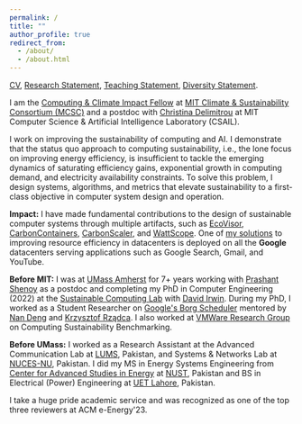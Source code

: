 ```yaml
---
permalink: /
title: ""
author_profile: true
redirect_from: 
  - /about/
  - /about.html
---
```


[CV](https://noman-bashir.github.io/cv/), [Research Statement](https://noman-bashir.github.io/files/research_statement.pdf), [Teaching Statement](https://noman-bashir.github.io/files/teaching_statement.pdf), [Diversity Statement](https://noman-bashir.github.io/files/diversity_statement.pdf).

I am the [Computing & Climate Impact Fellow](https://impactclimate.mit.edu/people/noman-bashir/) at [MIT Climate & Sustainability Consortium (MCSC)](https://impactclimate.mit.edu/) and a postdoc with [Christina Delimitrou](https://people.csail.mit.edu/delimitrou/Main.html) at MIT Computer Science & Artificial Intelligence Laboratory (CSAIL). 


I work on improving the sustainability of computing and AI. I demonstrate that the status quo approach to computing sustainability, i.e., the lone focus on improving energy efficiency, is insufficient to tackle the emerging dynamics of saturating efficiency gains, exponential growth in computing demand, and electricity availability constraints. To solve this problem, I design systems, algorithms, and metrics that elevate sustainability to a first-class objective in computer system design and operation. 

<strong>Impact:</strong> I have made fundamental contributions to the design of sustainable computer systems through multiple artifacts, such as [EcoVisor](https://noman-bashir.github.io/assets/pdf/ASPLOS-2023-Ecovisor.pdf), [CarbonContainers](https://noman-bashir.github.io/assets/pdf//SoCC-2023-CarbonContainers.pdf), [CarbonScaler](https://noman-bashir.github.io/assets/pdf/SIGMETRICS-2024-CarbonScaler.pdf), and [WattScope](https://noman-bashir.github.io/assets/pdf/Performance-2023-WattScope.pdf). 
One of [my solutions](https://research.google/pubs/take-it-to-the-limit-peak-prediction-driven-resource-overcommitment-in-datacenters/) to improving resource efficiency in datacenters is deployed on all the **Google** datacenters serving applications such as Google Search, Gmail, and YouTube.

<strong>Before MIT:</strong> I was at [UMass Amherst](https://www.umass.edu/) for 7+ years working with [Prashant Shenoy](https://people.cs.umass.edu/~shenoy/) as a postdoc and completing my PhD in Computer Engineering (2022) at the [Sustainable Computing Lab](https://www.sustainablecomputinglab.io/) with [David Irwin](https://www.davidirwin.info/). During my PhD, I worked as a Student Researcher on [Google's Borg Scheduler](https://research.google/research-areas/distributed-systems-and-parallel-computing/) mentored by [Nan Deng](https://research.google/people/106970/) and [Krzysztof Rządca](https://www.mimuw.edu.pl/~krzadca/). I also worked at [VMWare Research Group](https://research.vmware.com/) on Computing Sustainability Benchmarking. 

<strong>Before UMass:</strong> I worked as a Research Assistant at the Advanced Communication Lab at [LUMS](https://lums.edu.pk/), Pakistan, and Systems & Networks Lab at [NUCES-NU](https://www.nu.edu.pk/), Pakistan. 
I did my MS in Energy Systems Engineering from [Center for Advanced Studies in Energy](https://uspcase.nust.edu.pk/about-us/nust-at-a-glance/) at [NUST](https://nust.edu.pk/), Pakistan and BS in Electrical (Power) Engineering at [UET Lahore](https://www.uet.edu.pk/), Pakistan. 

I take a huge pride academic service and was recognized as one of the top three reviewers at ACM e-Energy'23.